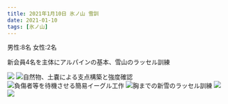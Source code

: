 ```yaml
---
title: 2021年1月10日 氷ノ山 雪訓
date: 2021-01-10
tags: [氷ノ山]
---
```


男性:8名
女性:2名

新会員4名を主体にアルパインの基本、雪山のラッセル訓練

![](/2021/01/10/20210110/1.jpg)
![自然物、土嚢による支点構築と強度確認](/2021/01/10/20210110/2.jpg)
![負傷者等を待機させる簡易イーグル工作](/2021/01/10/20210110/3.jpg)
![胸までの新雪のラッセル訓練](/2021/01/10/20210110/4.jpg)
![](/2021/01/10/20210110/5.jpg)
![](/2021/01/10/20210110/6.jpg)

